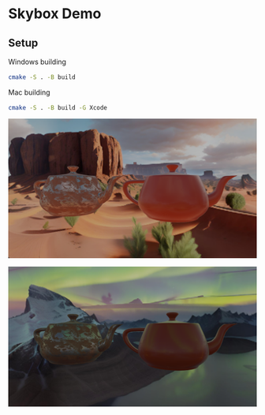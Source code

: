 # Skybox Demo
## Setup
Windows building
```bash
cmake -S . -B build
```

Mac building
```bash
cmake -S . -B build -G Xcode
```

![Example Image](https://github.com/CanFly007/skyboxDemo0229/blob/master/resources/textures/output.png)

![Example Image](https://github.com/CanFly007/skyboxDemo0229/blob/master/resources/textures/output2.png)

